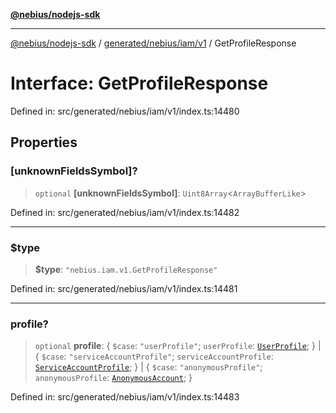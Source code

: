 [**@nebius/nodejs-sdk**](../../../../../README.md)

***

[@nebius/nodejs-sdk](../../../../../README.md) / [generated/nebius/iam/v1](../README.md) / GetProfileResponse

# Interface: GetProfileResponse

Defined in: src/generated/nebius/iam/v1/index.ts:14480

## Properties

### \[unknownFieldsSymbol\]?

> `optional` **\[unknownFieldsSymbol\]**: `Uint8Array`\<`ArrayBufferLike`\>

Defined in: src/generated/nebius/iam/v1/index.ts:14482

***

### $type

> **$type**: `"nebius.iam.v1.GetProfileResponse"`

Defined in: src/generated/nebius/iam/v1/index.ts:14481

***

### profile?

> `optional` **profile**: \{ `$case`: `"userProfile"`; `userProfile`: [`UserProfile`](UserProfile.md); \} \| \{ `$case`: `"serviceAccountProfile"`; `serviceAccountProfile`: [`ServiceAccountProfile`](ServiceAccountProfile.md); \} \| \{ `$case`: `"anonymousProfile"`; `anonymousProfile`: [`AnonymousAccount`](AnonymousAccount.md); \}

Defined in: src/generated/nebius/iam/v1/index.ts:14483

